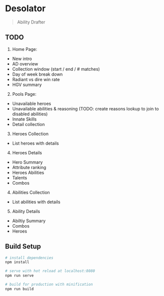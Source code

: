 # Desolator

> Ability Drafter

## TODO
1. Home Page:
- New intro
- AD overview
- Collection window (start / end / # matches)
- Day of week break down
- Radiant vs dire win rate
- HGV summary
2. Pools Page:
- Unavailable heroes
- Unavailable abilities & reasoning (TODO: create reasons lookup to join to disabled abilities)
- Innate Skills
- Detail collection
3. Heroes Collection
- List heroes with details
4. Heroes Details
- Hero Summary
- Attribute ranking
- Heroes Abilities
- Talents
- Combos
4. Abilities Collection
- List abilities with details
5. Ability Details
- Abiltiy Summary
- Combos
- Heroes

## Build Setup

``` bash
# install dependencies
npm install

# serve with hot reload at localhost:8080
npm run serve

# build for production with minification
npm run build
```